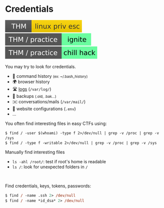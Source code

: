 # Credentials

[![linuxprivesc](../../../_badges/thm/linuxprivesc.svg)](https://tryhackme.com/room/linuxprivesc)
[![ignite](../../../_badges/thm-p/ignite.svg)](https://tryhackme.com/room/ignite)
[![chillhack](../../../_badges/thm-p/chillhack.svg)](https://tryhackme.com/room/chillhack)

<div class="row row-cols-lg-2"><div>

You may try to look for credentials.

* 🔐 command history <small>(ex: ~/.bash_history)</small>
* 🌍 browser history
* 🛣️ [logs](/cybersecurity/blue-team/topics/logs.md) (`/var/log/`)
* 🐚 backups <small>(.old, .bak...)</small>
* ✉️ conversations/mails (`/var/mail/`)
* 🌳 website configurations (`.env`)
* ...

You often find interesting files in easy CTFs using:

```shell!
$ find / -user $(whoami) -type f 2>/dev/null | grep -v /proc | grep -v /sys
$ find / -type f -writable 2>/dev/null | grep -v /proc | grep -v /sys
```
</div><div>

Manually find interesting files

* `ls -ahl /root/`: test if root's home is readable
* `ls /`: look for unexpected folders in `/`

<br>

Find credentials, keys, tokens, passwords:

```ps
$ find / -name .ssh 2> /dev/null
$ find / -name *id_dsa* 2> /dev/null
```
</div></div>